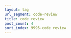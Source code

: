```yaml
---
layout: tag
url_segment: code-review
title: code review
post_count: 4
sort_index: 9995-code review
---
```

